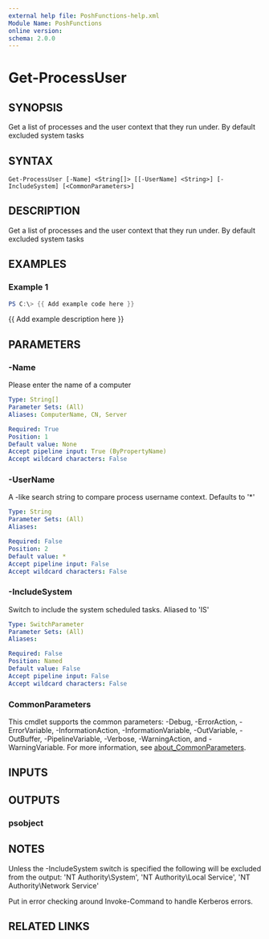 ```yaml
---
external help file: PoshFunctions-help.xml
Module Name: PoshFunctions
online version:
schema: 2.0.0
---
```


# Get-ProcessUser

## SYNOPSIS
Get a list of processes and the user context that they run under.
By default excluded system tasks

## SYNTAX

```
Get-ProcessUser [-Name] <String[]> [[-UserName] <String>] [-IncludeSystem] [<CommonParameters>]
```

## DESCRIPTION
Get a list of processes and the user context that they run under.
By default excluded system tasks

## EXAMPLES

### Example 1
```powershell
PS C:\> {{ Add example code here }}
```

{{ Add example description here }}

## PARAMETERS

### -Name
Please enter the name of a computer

```yaml
Type: String[]
Parameter Sets: (All)
Aliases: ComputerName, CN, Server

Required: True
Position: 1
Default value: None
Accept pipeline input: True (ByPropertyName)
Accept wildcard characters: False
```

### -UserName
A -like search string to compare process username context.
Defaults to '*'

```yaml
Type: String
Parameter Sets: (All)
Aliases:

Required: False
Position: 2
Default value: *
Accept pipeline input: False
Accept wildcard characters: False
```

### -IncludeSystem
Switch to include the system scheduled tasks.
Aliased to 'IS'

```yaml
Type: SwitchParameter
Parameter Sets: (All)
Aliases:

Required: False
Position: Named
Default value: False
Accept pipeline input: False
Accept wildcard characters: False
```

### CommonParameters
This cmdlet supports the common parameters: -Debug, -ErrorAction, -ErrorVariable, -InformationAction, -InformationVariable, -OutVariable, -OutBuffer, -PipelineVariable, -Verbose, -WarningAction, and -WarningVariable. For more information, see [about_CommonParameters](http://go.microsoft.com/fwlink/?LinkID=113216).

## INPUTS

## OUTPUTS

### psobject
## NOTES
Unless the -IncludeSystem switch is specified the following will be excluded from the output:
    'NT Authority\System',
    'NT Authority\Local Service',
    'NT Authority\Network Service'

Put in error checking around Invoke-Command to handle Kerberos errors.

## RELATED LINKS
